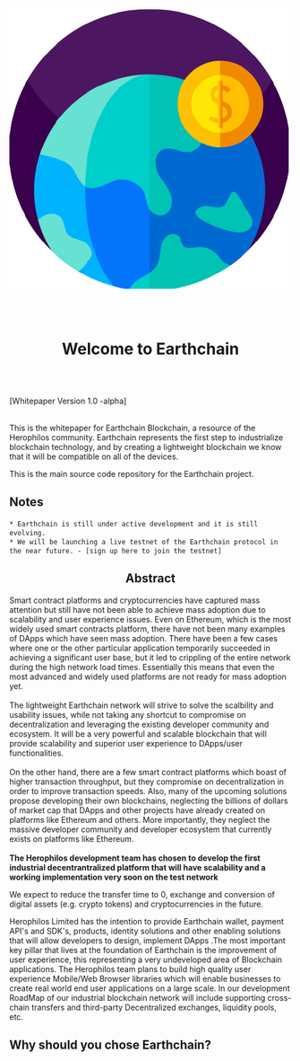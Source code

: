 
![GitHub Logo](/Images/transparent_logo.png)

<br><br>
<center>
  <h1>Welcome to Earthchain</h1>
</center>
<br><br>

[Whitepaper Version 1.0 -alpha]<br><br>

This is the whitepaper for Earthchain Blockchain, a resource of the Herophilos community.
Earthchain represents the first step to industrialize blockchain technology, and by creating a lightweight blockchain we know that it will be compatible on all of the devices. 

This is the main source code repository for the Earthchain project. 

## Notes
    * Earthchain is still under active development and it is still evolving. 
    * We will be launching a live testnet of the Earthchain protocol in the near future. - [sign up here to join the testnet]  

<center>
  <h2>Abstract</h2>
</center>
Smart contract platforms and cryptocurrencies have captured mass attention but still have not been able to achieve mass adoption due to scalability and user experience issues. Even on Ethereum, which is the most widely used smart contracts platform, there have not been many examples of DApps which have seen mass adoption. There have been a few cases where one or the other particular application temporarily succeeded in achieving a significant user base, but it led to crippling of the entire network during the high network load times. Essentially this means that even the most advanced and widely used platforms are not ready for mass adoption yet.
<br><br >
The lightweight Earthchain network will strive to solve the scalbility and usability issues, while not taking any shortcut to compromise on decentralization and leveraging the existing developer community and ecosystem.
It will be a very powerful and scalable blockchain that will provide scalability and superior user experience to DApps/user functionalities.
<br/><br/>
On the other hand, there are a few smart contract platforms which boast of higher transaction throughput, but they compromise on decentralization in order to improve transaction speeds. Also, many of the upcoming solutions propose developing their own blockchains, neglecting the billions of dollars of market cap that DApps and other projects have already created on platforms like Ethereum and others. More importantly, they neglect the massive developer community and developer ecosystem that currently exists on platforms like Ethereum.
<br><br >
<b>The Herophilos development team has chosen to develop the first industrial decentrantralized platform that will have scalability and a working implementation very soon on the test network </b> 

We expect to reduce the transfer time to 0, exchange and conversion of digital assets (e.g. crypto tokens) and cryptocurrencies in the future. 

Herophilos Limited has the intention to provide Earthchain wallet, payment API's and SDK's, products, identity solutions and other enabling solutions that will allow developers to design, implement DApps .The most important key pillar that lives at the foundation of Earthchain is the improvement of user experience, this representing a very undeveloped area of Blockchain applications. The Herophilos team plans to build high quality user experience Mobile/Web Browser libraries which will enable businesses to create real world end user applications on a large scale. In our development RoadMap of our industrial blockchain network will include supporting cross-chain transfers and third-party Decentralized exchanges, liquidity pools, etc. 

## Why should you chose Earthchain? 
